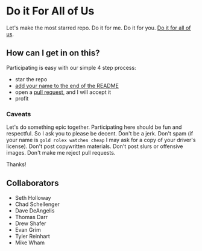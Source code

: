 # Do it For All of Us

Let's make the most starred repo. Do it for me. Do it for you. [Do it for
all of us](http://doitforallof.us/).

## How can I get in on this?
Participating is easy with our simple 4 step process:

 * star the repo
 * [add your name to the end of the README](https://github.com/smholloway/do-it-for-all-of-us/edit/master/README.md)
 * open a [pull request](https://github.com/smholloway/do-it-for-all-of-us/pulls), and I will accept it
 * profit

### Caveats
Let's do something epic together. Participating here should be fun and
respectful. So I ask you to please be decent. Don't be a jerk. Don't
spam (if your name is `gold rolex watches cheap` I may ask for a copy of
your driver's license). Don't post copywritten materials. Don't post
slurs or offensive images. Don't make me reject pull requests.

Thanks!

## Collaborators
 * Seth Holloway
 * Chad Schellenger
 * Dave DeAngelis
 * Thomas Darr
 * Drew Shafer
 * Evan Grim
 * Tyler Reinhart
 * Mike Wham
